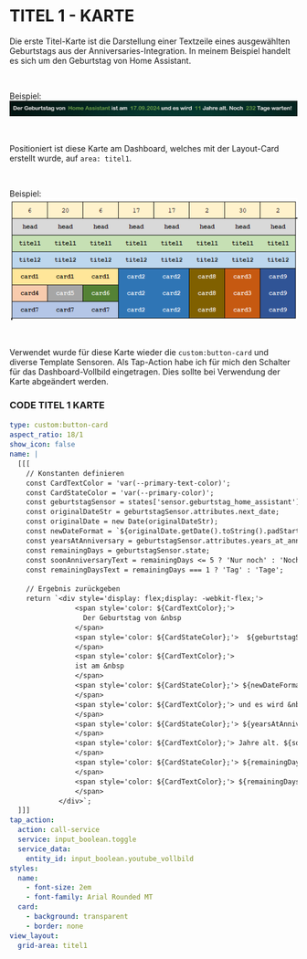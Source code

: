 # TITEL 1 - KARTE


Die erste Titel-Karte ist die Darstellung einer Textzeile eines ausgewählten Geburtstags aus der Anniversaries-Integration.
In meinem Beispiel handelt es sich um den Geburtstag von Home Assistant.

<br>

Beispiel:
![Beispiel](https://raw.githubusercontent.com/MaxxKra/README_images/master/Geburtstagskalender/Dashboard_Karte_Titel1.png)
  
<br>

Positioniert ist diese Karte am Dashboard, welches mit der Layout-Card erstellt wurde, auf `area: titel1`.

<br>

Beispiel:
![Beispiel](https://raw.githubusercontent.com/MaxxKra/README_images/master/Geburtstagskalender/Dashboard_Layout_Aufteilung.png)
  
<br>

Verwendet wurde für diese Karte wieder die `custom:button-card` und diverse Template Sensoren. Als Tap-Action habe ich für mich den Schalter für das Dashboard-Vollbild eingetragen. Dies sollte bei Verwendung der Karte abgeändert werden.


### CODE TITEL 1 KARTE

```yaml
type: custom:button-card
aspect_ratio: 18/1
show_icon: false
name: |
  [[[
    // Konstanten definieren
    const CardTextColor = 'var(--primary-text-color)';
    const CardStateColor = 'var(--primary-color)';
    const geburtstagSensor = states['sensor.geburtstag_home_assistant'];
    const originalDateStr = geburtstagSensor.attributes.next_date;
    const originalDate = new Date(originalDateStr);
    const newDateFormat = `${originalDate.getDate().toString().padStart(2, '0')}.${(originalDate.getMonth() + 1).toString().padStart(2, '0')}.${originalDate.getFullYear()}`;
    const yearsAtAnniversary = geburtstagSensor.attributes.years_at_anniversary;
    const remainingDays = geburtstagSensor.state;
    const soonAnniversaryText = remainingDays <= 5 ? 'Nur noch' : 'Noch';
    const remainingDaysText = remainingDays === 1 ? 'Tag' : 'Tage';

    // Ergebnis zurückgeben
    return `<div style='display: flex;display: -webkit-flex;'>
                <span style='color: ${CardTextColor};'>
                  Der Geburtstag von &nbsp
                </span>  
                <span style='color: ${CardStateColor};'>  ${geburtstagSensor.attributes.friendly_name}&nbsp 
                </span>
                <span style='color: ${CardTextColor};'>
                ist am &nbsp 
                </span> 
                <span style='color: ${CardStateColor};'> ${newDateFormat}&nbsp 
                </span>
                <span style='color: ${CardTextColor};'> und es wird &nbsp 
                </span> 
                <span style='color: ${CardStateColor};'> ${yearsAtAnniversary}&nbsp 
                </span>
                <span style='color: ${CardTextColor};'> Jahre alt. ${soonAnniversaryText} &nbsp 
                </span> 
                <span style='color: ${CardStateColor};'> ${remainingDays}&nbsp 
                </span>
                <span style='color: ${CardTextColor};'> ${remainingDaysText} warten!
                </span>
            </div>`;
  ]]]
tap_action:
  action: call-service
  service: input_boolean.toggle
  service_data:
    entity_id: input_boolean.youtube_vollbild
styles:
  name:
    - font-size: 2em
    - font-family: Arial Rounded MT
  card:
    - background: transparent
    - border: none
view_layout:
  grid-area: titel1
```
